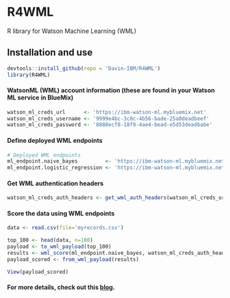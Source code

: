 # R4WML
R library for Watson Machine Learning (WML)

## Installation and use

```R
devtools::install_github(repo = 'Davin-IBM/R4WML')
library(R4WML)
```

#### WatsonML (WML) account information (these are found in your Watson ML service in BlueMix)

```R
watson_ml_creds_url      <- 'https://ibm-watson-ml.mybluemix.net'
watson_ml_creds_username <- '9999e4bc-3c8c-4b56-bade-25a0deadbeef'
watson_ml_creds_password <- '8888ecf8-18f9-4ae4-bead-e5d53deadbabe'
```

#### Define deployed WML endpoints

```R
# Deployed WML endpoints
ml_endpoint.naive_bayes         <- 'https://ibm-watson-ml.mybluemix.net/v3/wml_instances/5a239919-4deb-4aa2-b02e-4374beefdead/published_models/b7415c48-d4ea-4053-a457-4374beefdead/deployments/c2e94d8f-8004-4cb9-879c-4374beefdead/online'
ml_endpoint.logistic_regression <- 'https://ibm-watson-ml.mybluemix.net/v3/wml_instances/5a239919-4deb-4aa2-b02e-4374beefdead/published_models/ad78deec-3e7f-4f78-96d3-4374beefdead/deployments/d4dd1c64-c763-411f-9c91-4374beefdead/online'
```

#### Get WML authentication headers

```R
watson_ml_creds_auth_headers <- get_wml_auth_headers(watson_ml_creds_url, watson_ml_creds_username, watson_ml_creds_password)
```

#### Score the data using WML endpoints

```R
data <- read.csv(file='myrecords.csv')

top_100 <- head(data, n=100)
payload <- to_wml_payload(top_100)
results <- wml_score(ml_endpoint.naive_bayes, watson_ml_creds_auth_headers, payload)
payload_scored <- from_wml_payload(results)

View(payload_scored)
```

#### For more details, check out this [blog](https://datascience.ibm.com/blog/scoring-with-watson-machine-learning-using-r/).
